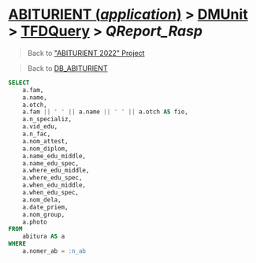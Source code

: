 # [ABITURIENT (*application*)](../../app_abiturient_2022.md) > [DMUnit](../DMUnit.md) > [TFDQuery](TDFQuery.md) > *QReport_Rasp*

> Back to ["ABITURIENT 2022" Project](/README.md)

> Back to [DB_ABITURIENT](../../../db/db_abiturient_2022.md)

```sql
SELECT
    a.fam,
    a.name,
    a.otch,
    a.fam || ' ' || a.name || ' ' || a.otch AS fio,
    a.n_specializ,
    a.vid_edu,
    a.n_fac,
    a.nom_attest,
    a.nom_diplom,
    a.name_edu_middle,
    a.name_edu_spec,
    a.where_edu_middle,
    a.where_edu_spec,
    a.when_edu_middle,
    a.when_edu_spec,
    a.nom_dela,
    a.date_priem,
    a.nom_group,
    a.photo
FROM
    abitura AS a
WHERE
    a.nomer_ab = :n_ab
```